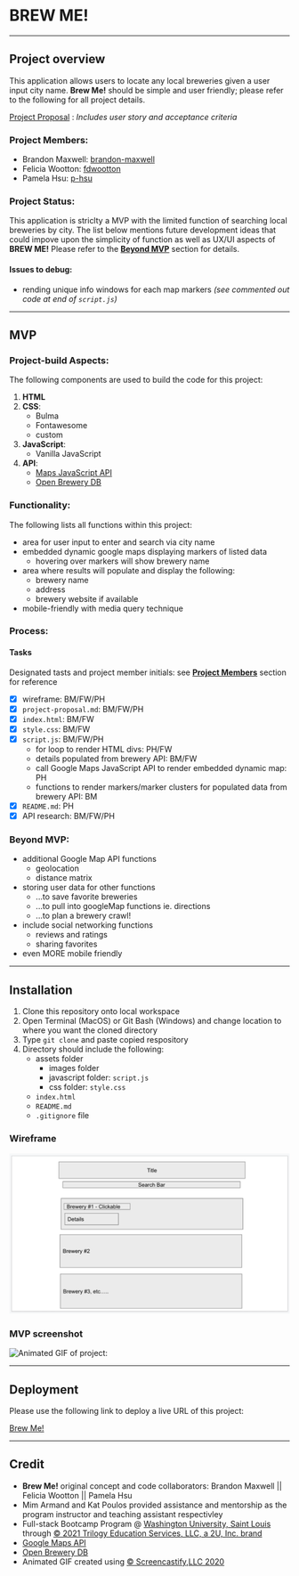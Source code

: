 # BREW ME!

****

## Project overview

This application allows users to locate any local breweries given a user input city name. **Brew Me!** should be simple and user friendly; please refer to the following for all project details.

[Project Proposal](./project-proposal.md) : *Includes user story and acceptance criteria*

### Project Members:

* Brandon Maxwell: [brandon-maxwell](https://github.com/brandon-maxwell)
* Felicia Wootton: [fdwootton](https://github.com/fdwootton)
* Pamela Hsu: [p-hsu](https://github.com/p-hsu)

### Project Status:

This application is striclty a MVP with the limited function of searching local breweries by city. The list below mentions future development ideas that could impove upon the simplicity of function as well as UX/UI aspects of **BREW ME!** Please refer to the [**Beyond MVP**](#beyond-mvp) section for details.

#### Issues to debug:
* rending unique info windows for each map markers *(see commented out code at end of `script.js`)*

****

## MVP

### Project-build Aspects:

The following components are used to build the code for this project:

1. **HTML**
2. **CSS**:
    - Bulma
    - Fontawesome
    - custom
3. **JavaScript**:
    - Vanilla JavaScript
4. **API**:
    - [Maps JavaScript API](https://developers.google.com/maps/documentation/javascript/overview)
    - [Open Brewery DB](https://www.openbrewerydb.org/)

### Functionality:

The following lists all functions within this project:

* area for user input to enter and search via city name
* embedded dynamic google maps displaying markers of listed data
    - hovering over markers will show brewery name
* area where results will populate and display the following:
    - brewery name
    - address
    - brewery website if available 
* mobile-friendly with media query technique

### Process:
#### Tasks

Designated tasts and project member initials: see [**Project Members**](#project-members) section for reference
* [x] wireframe: BM/FW/PH
* [x] `project-proposal.md`: BM/FW/PH
* [x] `index.html`: BM/FW
* [x] `style.css`: BM/FW
* [x] `script.js`: BM/FW/PH
    - for loop to render HTML divs: PH/FW
    - details populated from brewery API: BM/FW
    - call Google Maps JavaScript API to render embedded dynamic map: PH
    - functions to render markers/marker clusters for populated data from brewery API: BM
* [x] `README.md`: PH
* [x] API research: BM/FW/PH

### Beyond MVP:

* additional Google Map API functions
    - geolocation
    - distance matrix
* storing user data for other functions
    - ...to save favorite breweries
    - ...to pull into googleMap functions ie. directions 
    - ...to plan a brewery crawl!
* include social networking functions
    - reviews and ratings
    - sharing favorites
* even MORE mobile friendly

****

## Installation

1. Clone this repository onto local workspace
2. Open Terminal (MacOS) or Git Bash (Windows) and change location to where you want the cloned directory
3. Type `git clone` and paste copied respository
4. Directory should include the following:
    * assets folder
        - images folder
        - javascript folder: `script.js`
        - css folder: `style.css`
    * `index.html`
    * `README.md`
    * `.gitignore` file

### Wireframe

![Screenshot of wireframe:](./assets/images/brew-me-wireframe.png)

### MVP screenshot

![Animated GIF of project:](./assets/images/brew-me.gif)

****

## Deployment

Please use the following link to deploy a live URL of this project:

[Brew Me!](https://p-hsu.github.io/BREW_ME/)

****

## Credit

* **Brew Me!** original concept and code collaborators: Brandon Maxwell || Felicia Wootton || Pamela Hsu
* Mim Armand and Kat Poulos provided assistance and mentorship as the program instructor and teaching assistant respectivley
* Full-stack Bootcamp Program @ [Washington University, Saint Louis](https://bootcamp.tlcenter.wustl.edu/) through [© 2021 Trilogy Education Services, LLC, a 2U, Inc. brand](https://www.trilogyed.com/)
* [Google Maps API](https://developers.google.com/maps/)
* [Open Brewery DB](https://www.openbrewerydb.org/)
* Animated GIF created using [© Screencastify,LLC 2020](https://www.screencastify.com/)






